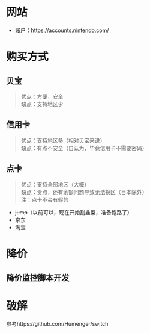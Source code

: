 # 网站
- 账户：https://accounts.nintendo.com/
# 购买方式
## 贝宝
> 优点：方便，安全 \
> 缺点：支持地区少
## 信用卡
> 优点：支持地区多（相对贝宝来说）\
> 缺点：有点不安全（自认为，毕竟信用卡不需要密码）
## 点卡
> 优点：支持全部地区（大概）\
> 缺点：贵点，还有余额问题导致无法换区（日本除外）\
> 注：点卡不会有假的
- ~~jump~~（以前可以，现在开始割韭菜，准备跑路了）
- 京东
- 淘宝
# 降价

## 降价监控脚本开发

# 破解
参考https://github.com/Humenger/switch

